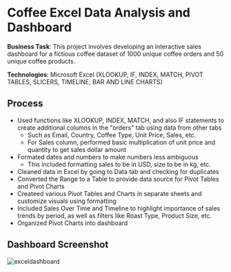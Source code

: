 # Coffee Excel Data Analysis and Dashboard
**Business Task**: This project involves developing an interactive sales dashboard for a fictious coffee dataset of 1000 unique coffee orders and 50 unique coffee products.

**Technologies**: Microsoft Excel (XLOOKUP, IF, INDEX, MATCH, PIVOT TABLES, SLICERS, TIMELINE, BAR AND LINE CHARTS)
## Process
* Used functions like XLOOKUP, INDEX, MATCH, and also IF statements to create additional columns in the "orders" tab using data from other tabs
  * Such as Email, Country, Coffee Type, Unit Price, Sales, etc.
  * For Sales column, performed basic multiplication of unit price and quantity to get sales dollar amount
* Formated dates and numbers to make numbers less ambiguous
  * This included formatting sales to be in USD, size to be in kg, etc.
* Cleaned data in Excel by going to Data tab and checking for duplicates
* Converted the Range to a Table to provide data source for Pivot Tables and Pivot Charts
* Createed various Pivot Tables and Charts in separate sheets and customize visuals using formatting
 * Included Sales Over Time and Timeline to highlight importance of sales trends by period, as well as filters like Roast Type, Product Size, etc.
* Organized Pivot Charts into dashboard
## Dashboard Screenshot
![exceldashboard](https://github.com/user-attachments/assets/b82c45bd-f852-4314-b47a-f0c4f8215d5d)
